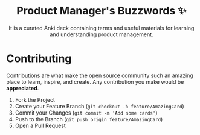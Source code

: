 <!-- PROJECT LOGO -->
<br />
<p align="center">
  <h1 align="center">Product Manager's Buzzwords ✨</h1>

  <p align="center">
    It is a curated Anki deck containing terms and useful materials for learning and understanding product management.
  </p>
</p>

<!-- CONTRIBUTING -->
# Contributing

Contributions are what make the open source community such an amazing place to learn, inspire, and create. Any contribution you make would be **appreciated**.

1. Fork the Project
2. Create your Feature Branch (`git checkout -b feature/AmazingCard`)
3. Commit your Changes (`git commit -m 'Add some cards'`)
4. Push to the Branch (`git push origin feature/AmazingCard`)
5. Open a Pull Request